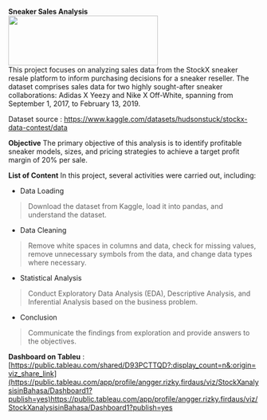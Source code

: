 **Sneaker Sales Analysis**  
<img src="https://stockx-assets.imgix.net/logo/stockx-logo-green-2021.png?auto=compress,format" width="300" height="100">  
This project focuses on analyzing sales data from the StockX sneaker resale platform to inform purchasing decisions for a sneaker reseller. The dataset comprises sales data for two highly sought-after sneaker collaborations: Adidas X Yeezy and Nike X Off-White, spanning from September 1, 2017, to February 13, 2019.

Dataset source :  https://www.kaggle.com/datasets/hudsonstuck/stockx-data-contest/data

**Objective**
The primary objective of this analysis is to identify profitable sneaker models, sizes, and pricing strategies to achieve a target profit margin of 20% per sale.

**List of Content**
In this project, several activities were carried out, including:

- Data Loading
> Download the dataset from Kaggle, load it into pandas, and understand the dataset.
- Data Cleaning
> Remove white spaces in columns and data, check for missing values, remove unnecessary symbols from the data, and change data types where necessary.
- Statistical Analysis
> Conduct Exploratory Data Analysis (EDA), Descriptive Analysis, and Inferential Analysis based on the business problem.
- Conclusion 
> Communicate the findings from exploration and provide answers to the objectives.

**Dashboard on Tableu** : [https://public.tableau.com/shared/D93PCTTQD?:display_count=n&:origin=viz_share_link](https://public.tableau.com/app/profile/angger.rizky.firdaus/viz/StockXanalysisinBahasa/Dashboard1?publish=yes)https://public.tableau.com/app/profile/angger.rizky.firdaus/viz/StockXanalysisinBahasa/Dashboard1?publish=yes
